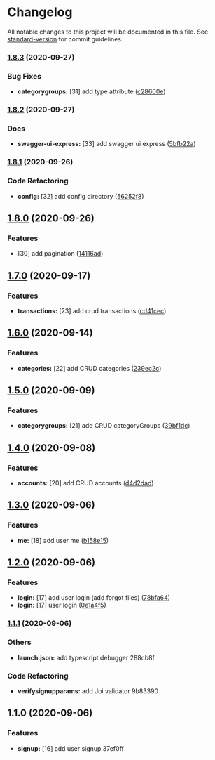 # Changelog

All notable changes to this project will be documented in this file. See [standard-version](https://github.com/conventional-changelog/standard-version) for commit guidelines.

### [1.8.3](https://github.com/brucegroverlee/wallet_backend/compare/v1.8.2...v1.8.3) (2020-09-27)


### Bug Fixes

* **categorygroups:** [31] add type attribute ([c28600e](https://github.com/brucegroverlee/wallet_backend/commit/c28600e34ff6e3551deac00b03706d042c6cb3ae))

### [1.8.2](https://github.com/brucegroverlee/wallet_backend/compare/v1.8.1...v1.8.2) (2020-09-27)


### Docs

* **swagger-ui-express:** [33] add swagger ui express ([5bfb22a](https://github.com/brucegroverlee/wallet_backend/commit/5bfb22ad52be35ca96054239f9b49e29f20971e6))

### [1.8.1](https://github.com/brucegroverlee/wallet_backend/compare/v1.8.0...v1.8.1) (2020-09-26)


### Code Refactoring

* **config:** [32] add config directory ([56252f8](https://github.com/brucegroverlee/wallet_backend/commit/56252f86c397c67c29059118256067d88f0fe3a2))

## [1.8.0](https://github.com/brucegroverlee/wallet_backend/compare/v1.7.0...v1.8.0) (2020-09-26)


### Features

* [30] add pagination ([14116ad](https://github.com/brucegroverlee/wallet_backend/commit/14116ad22a6cf042f0354a39d345e13e8da77b5e))

## [1.7.0](https://github.com/brucegroverlee/wallet_backend/compare/v1.6.0...v1.7.0) (2020-09-17)


### Features

* **transactions:** [23] add crud transactions ([cd41cec](https://github.com/brucegroverlee/wallet_backend/commit/cd41cec8edcb1be9925714f45b4fe744b9b049a0))

## [1.6.0](https://github.com/brucegroverlee/wallet_backend/compare/v1.5.0...v1.6.0) (2020-09-14)


### Features

* **categories:** [22] add CRUD categories ([239ec2c](https://github.com/brucegroverlee/wallet_backend/commit/239ec2c367a83dafbd0d190f6e7f63d609530dc6))

## [1.5.0](https://github.com/brucegroverlee/wallet_backend/compare/v1.4.0...v1.5.0) (2020-09-09)


### Features

* **categorygroups:** [21] add CRUD categoryGroups ([39bf1dc](https://github.com/brucegroverlee/wallet_backend/commit/39bf1dc6d37910ed330891d674401b8a40f361d1))

## [1.4.0](https://github.com/brucegroverlee/wallet_backend/compare/v1.3.0...v1.4.0) (2020-09-08)


### Features

* **accounts:** [20] add CRUD accounts ([d4d2dad](https://github.com/brucegroverlee/wallet_backend/commit/d4d2dad924d5e79f4f333799acf599893ed6c86c))

## [1.3.0](https://github.com/brucegroverlee/wallet_backend/compare/v1.2.0...v1.3.0) (2020-09-06)


### Features

* **me:** [18] add user me ([b158e15](https://github.com/brucegroverlee/wallet_backend/commit/b158e15d6bbee5bf33295fb2f27417b4237ca0da))

## [1.2.0](https://github.com/brucegroverlee/wallet_backend/compare/v1.1.1...v1.2.0) (2020-09-06)


### Features

* **login:** [17] add user login (add forgot files) ([78bfa64](https://github.com/brucegroverlee/wallet_backend/commit/78bfa64c971688419cf704331f0f512febffb63f))
* **login:** [17] user login ([0e1a4f5](https://github.com/brucegroverlee/wallet_backend/commit/0e1a4f55e5f441ced4e551156e46aeecd2a71102))

### [1.1.1](///compare/v1.1.0...v1.1.1) (2020-09-06)


### Others

* **launch.json:** add typescript debugger 288cb8f


### Code Refactoring

* **verifysignupparams:** add Joi validator 9b83390

## 1.1.0 (2020-09-06)


### Features

* **signup:** [16] add user signup 37ef0ff
